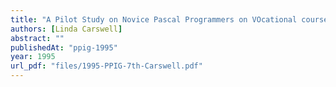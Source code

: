 ```yaml
---
title: "A Pilot Study on Novice Pascal Programmers on VOcational courses in Further Education in Northern Ireland"
authors: [Linda Carswell]
abstract: ""
publishedAt: "ppig-1995"
year: 1995
url_pdf: "files/1995-PPIG-7th-Carswell.pdf"
---
```

